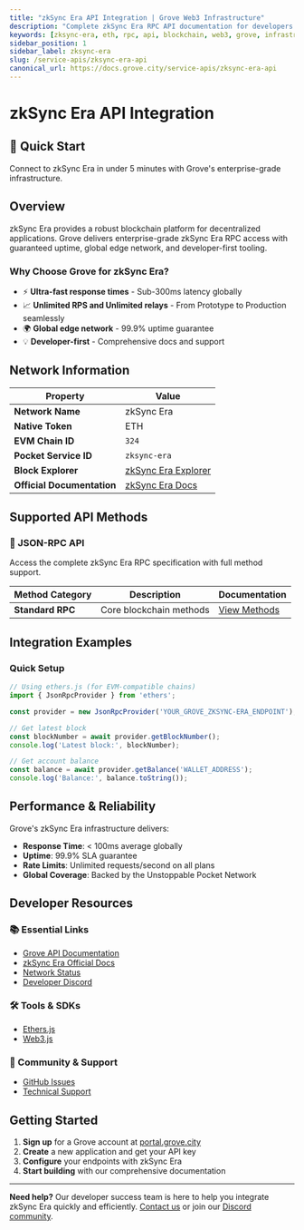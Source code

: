 ```yaml
---
title: "zkSync Era API Integration | Grove Web3 Infrastructure"
description: "Complete zkSync Era RPC API documentation for developers. Fast, reliable zkSync Era blockchain access with Grove's enterprise infrastructure. Get started in minutes."
keywords: [zksync-era, eth, rpc, api, blockchain, web3, grove, infrastructure, developers, integration]
sidebar_position: 1
sidebar_label: zksync-era
slug: /service-apis/zksync-era-api
canonical_url: https://docs.grove.city/service-apis/zksync-era-api
---
```


# zkSync Era API Integration

<div style={{background: "linear-gradient(135deg, #4e44ce 0%, #6366f1 100%)", color: "white", padding: "1.5rem", borderRadius: "8px", margin: "1rem 0"}}>
  <h2 style={{color: "white", marginTop: 0}}>🚀 Quick Start</h2>
  <p style={{marginBottom: 0, fontSize: "1.1rem"}}>Connect to zkSync Era in under 5 minutes with Grove's enterprise-grade infrastructure.</p>
</div>

## Overview

zkSync Era provides a robust blockchain platform for decentralized applications. Grove delivers enterprise-grade zkSync Era RPC access with guaranteed uptime, global edge network, and developer-first tooling.

### Why Choose Grove for zkSync Era?

- ⚡ **Ultra-fast response times** - Sub-300ms latency globally
- 📈 **Unlimited RPS and Unlimited relays** - From Prototype to Production seamlessly
- 🌍 **Global edge network** - 99.9% uptime guarantee
- 💡 **Developer-first** - Comprehensive docs and support

## Network Information

| Property | Value |
|----------|-------|
| **Network Name** | zkSync Era |
| **Native Token** | ETH |
| **EVM Chain ID** | `324` |
| **Pocket Service ID** | `zksync-era` |
| **Block Explorer** | [zkSync Era Explorer](https://explorer.zksync.io) |
| **Official Documentation** | [zkSync Era Docs](https://docs.zksync.io/) |

## Supported API Methods

### 🔌 JSON-RPC API
Access the complete zkSync Era RPC specification with full method support.

| Method Category | Description | Documentation |
|-----------------|-------------|---------------|
| **Standard RPC** | Core blockchain methods | [View Methods](../grove-api/api-definition/definition#json-rpc-supported-methods) |

## Integration Examples

### Quick Setup

```javascript
// Using ethers.js (for EVM-compatible chains)
import { JsonRpcProvider } from 'ethers';

const provider = new JsonRpcProvider('YOUR_GROVE_ZKSYNC-ERA_ENDPOINT');

// Get latest block
const blockNumber = await provider.getBlockNumber();
console.log('Latest block:', blockNumber);

// Get account balance
const balance = await provider.getBalance('WALLET_ADDRESS');
console.log('Balance:', balance.toString());
```

## Performance & Reliability

Grove's zkSync Era infrastructure delivers:

- **Response Time**: < 100ms average globally
- **Uptime**: 99.9% SLA guarantee  
- **Rate Limits**: Unlimited requests/second on all plans
- **Global Coverage**: Backed by the Unstoppable Pocket Network

## Developer Resources

### 📚 Essential Links
- [Grove API Documentation](../grove-api/overview/grove-api)
- [zkSync Era Official Docs](https://docs.zksync.io/)
- [Network Status](https://status.grove.city)
- [Developer Discord](https://discord.gg/build-with-grove)

### 🛠️ Tools & SDKs
- [Ethers.js](https://docs.ethers.io/)
- [Web3.js](https://web3js.readthedocs.io/)

### 💬 Community & Support
- [GitHub Issues](https://github.com/buildwithgrove/path)  
- [Technical Support](https://discord.com/channels/824324475256438814/1150805396085293106)

## Getting Started

1. **Sign up** for a Grove account at [portal.grove.city](https://portal.grove.city)
2. **Create** a new application and get your API key
3. **Configure** your endpoints with zkSync Era
4. **Start building** with our comprehensive documentation

---

<div style={{background: "#f8f9fa", padding: "1rem", borderLeft: "4px solid #007bff", margin: "1rem 0"}}>
  <strong>Need help?</strong> Our developer success team is here to help you integrate zkSync Era quickly and efficiently. <a href="mailto:portal@grove.city">Contact us</a> or join our <a href="https://discord.gg/build-with-grove">Discord community</a>.
</div>
